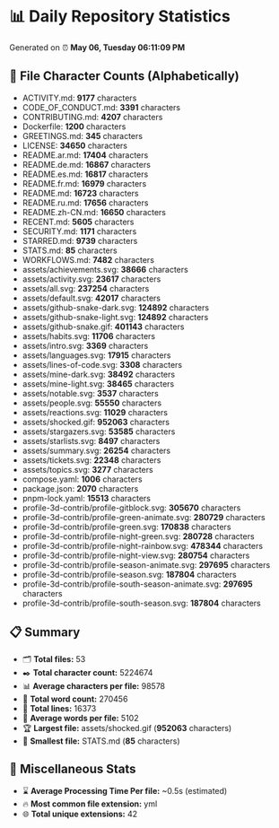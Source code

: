 # 📊 Daily Repository Statistics
Generated on ⏰ **May 06, Tuesday 06:11:09 PM**

## 📂 File Character Counts (Alphabetically)
- ACTIVITY.md: **9177** characters
- CODE_OF_CONDUCT.md: **3391** characters
- CONTRIBUTING.md: **4207** characters
- Dockerfile: **1200** characters
- GREETINGS.md: **345** characters
- LICENSE: **34650** characters
- README.ar.md: **17404** characters
- README.de.md: **16867** characters
- README.es.md: **16817** characters
- README.fr.md: **16979** characters
- README.md: **16723** characters
- README.ru.md: **17656** characters
- README.zh-CN.md: **16650** characters
- RECENT.md: **5605** characters
- SECURITY.md: **1171** characters
- STARRED.md: **9739** characters
- STATS.md: **85** characters
- WORKFLOWS.md: **7482** characters
- assets/achievements.svg: **38666** characters
- assets/activity.svg: **23617** characters
- assets/all.svg: **237254** characters
- assets/default.svg: **42017** characters
- assets/github-snake-dark.svg: **124892** characters
- assets/github-snake-light.svg: **124892** characters
- assets/github-snake.gif: **401143** characters
- assets/habits.svg: **11706** characters
- assets/intro.svg: **3369** characters
- assets/languages.svg: **17915** characters
- assets/lines-of-code.svg: **3308** characters
- assets/mine-dark.svg: **38492** characters
- assets/mine-light.svg: **38465** characters
- assets/notable.svg: **3537** characters
- assets/people.svg: **55550** characters
- assets/reactions.svg: **11029** characters
- assets/shocked.gif: **952063** characters
- assets/stargazers.svg: **53585** characters
- assets/starlists.svg: **8497** characters
- assets/summary.svg: **26254** characters
- assets/tickets.svg: **22348** characters
- assets/topics.svg: **3277** characters
- compose.yaml: **1006** characters
- package.json: **2070** characters
- pnpm-lock.yaml: **15513** characters
- profile-3d-contrib/profile-gitblock.svg: **305670** characters
- profile-3d-contrib/profile-green-animate.svg: **280729** characters
- profile-3d-contrib/profile-green.svg: **170838** characters
- profile-3d-contrib/profile-night-green.svg: **280728** characters
- profile-3d-contrib/profile-night-rainbow.svg: **478344** characters
- profile-3d-contrib/profile-night-view.svg: **280754** characters
- profile-3d-contrib/profile-season-animate.svg: **297695** characters
- profile-3d-contrib/profile-season.svg: **187804** characters
- profile-3d-contrib/profile-south-season-animate.svg: **297695** characters
- profile-3d-contrib/profile-south-season.svg: **187804** characters

## 📋 Summary
- 🗂️ **Total files:** 53
- ✒️ **Total character count:** 5224674
- 📊 **Average characters per file:** 98578
- 📝 **Total word count:** 270456
- 🧾 **Total lines:** 16373
- 📐 **Average words per file:** 5102
- 🏆 **Largest file:** assets/shocked.gif (**952063** characters)
- 🥉 **Smallest file:** STATS.md (**85** characters)

## 🌟 Miscellaneous Stats
- ⌛ **Average Processing Time Per file:** ~0.5s (estimated)
- 🔥 **Most common file extension:** yml
- 🌐 **Total unique extensions:** 42
